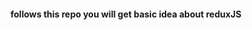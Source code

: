 <h4>follows this repo you will  get basic idea about reduxJS </h4>

<p>
<Provider store={store}> 
      <App />
 </Provider>
</p>
